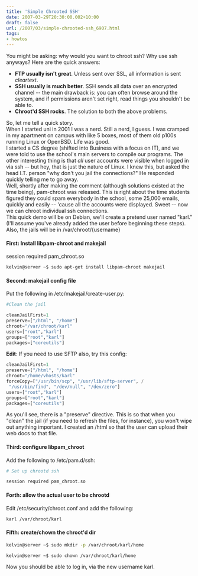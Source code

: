 ```yaml
---
title: 'Simple Chrooted SSH'
date: 2007-03-29T20:30:00.002+10:00
draft: false
url: /2007/03/simple-chrooted-ssh_6907.html
tags: 
- howtos
---
```


You might be asking: why would you want to chroot ssh? Why use ssh anyways? Here are the quick answers:  

  
*   **FTP usually isn't great**. Unless sent over SSL, all information is sent _cleartext_.
*   **SSH usually is much better**. SSH sends all data over an encrypted channel -- the main drawback is: you can often browse around the system, and if permissions aren't set right, read things you shouldn't be able to.
*   **Chroot'd SSH rocks**. The solution to both the above problems.  
  
  
So, let me tell a quick story.  
When I started uni in 2001 I was a nerd. Still a nerd, I guess. I was cramped in my apartment on campus with like 5 boxes, most of them old p100s running Linux or OpenBSD. Life was good.  
I started a CS degree (shifted into Business with a focus on IT), and we were told to use the school's main servers to compile our programs. The other interesting thing is that _all_ user accounts were visible when logged in via ssh -- but hey, that is just the nature of Linux. I knew this, but asked the head I.T. person "why don't you jail the connections?" He responded quickly telling me to go away.  
Well, shortly after making the comment (although solutions existed at the time being), pam-chroot was released. This is right about the time students figured they could spam everybody in the school, some 25,000 emails, quickly and easily -- 'cause all the accounts were displayed. Sweet -- now we can chroot individual ssh connections.  
This quick demo will be on Debian, we'll create a pretend user named "karl." (I'll assume you've already added the user before beginning these steps). Also, the jails will be in /var/chroot/{username}  

#### First: Install libpam-chroot and makejail

session required pam_chroot.so  
  
```bash
kelvin@server ~$ sudo apt-get install libpam-chroot makejail
```  
  

#### Second: makejail config file

  
  
Put the following in /etc/makejail/create-user.py:  
```python
#Clean the jail

cleanJailFirst=1
preserve=["/html", "/home"]
chroot="/var/chroot/karl"
users=["root","karl"]
groups=["root","karl"]
packages=["coreutils"]

```  
  
  
**Edit**: If you need to use SFTP also, try this config:  
  
  
```python
cleanJailFirst=1
preserve=["/html", "/home"]
chroot="/home/vhosts/karl"
forceCopy=["/usr/bin/scp", "/usr/lib/sftp-server", /
 "/usr/bin/find", "/dev/null", "/dev/zero"]
users=["root","karl"]
groups=["root","karl"]
packages=["coreutils"]

```  
  
As you'll see, there is a "preserve" directive. This is so that when you "clean" the jail (if you need to refresh the files, for instance), you won't wipe out anything important. I created an /html so that the user can upload their web docs to that file.  

#### Third: configure libpam_chroot

  
Add the following to /etc/pam.d/ssh:  
```bash
# Set up chrootd ssh

session required pam_chroot.so

```  
  

#### Forth: allow the actual user to be chrootd

  
Edit /etc/security/chroot.conf and add the following:  
```bash
karl /var/chroot/karl
```  
  

#### Fifth: create/chown the chroot'd dir

  
```bash
kelvin@server ~$ sudo mkdir -p /var/chroot/karl/home

kelvin@server ~$ sudo chown /var/chroot/karl/home

```  
  
Now you should be able to log in, via the new username karl.